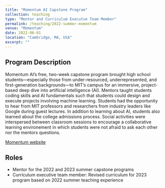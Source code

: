 ```yaml
---
title: "Momentum AI Capstone Program"
collection: teaching
type: "Mentor and Curriculum Executve Team Member"
permalink: /teaching/2022-summer-momentum
venue: "Momentum"
date: 2022-06-01
location: "Cambridge, MA, USA"
excerpt: ""
---
```

## Program Description
Momentum AI’s free, two-week capstone program brought high school students—especially those from under-resourced, underrepresented, and first-generation backgrounds—to MIT’s campus for an immersive, project-based deep dive into artificial intelligence (AI).
Mentors taught students coding skills and AI fundamentals such that students could design and execute projects involving machine learning.
Students had the opportunity to hear from MIT professors and researchers from industry leaders like Google during guest lectures. 
In addition to learning about AI, students also learned about the college admissions process. 
Social activities were interspersed between classroom sessions to encourage a collaborative learning environement in which students were not afraid to ask each other nor the mentors questions. 

[Momentum website](https://momentumai.org/)

## Roles

* Mentor for the 2022 and 2023 summer capstone programs
* Curriculum executive team member: Revised curriculum for 2023 program based on 2022 summer teaching experience

